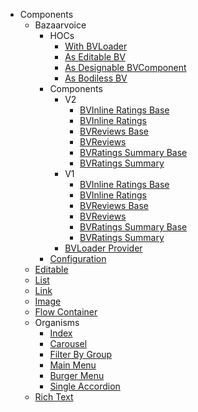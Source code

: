 * Components
  * Bazaarvoice
    * HOCs
      * [With BVLoader](/Components/Bazaarvoice/HOCs/withBVLoader)
      * [As Editable BV](/Components/Bazaarvoice/HOCs/asEditableBV)
      * [As Designable BVComponent](/Components/Bazaarvoice/HOCs/asDesignableBVComponent)
      * [As Bodiless BV](/Components/Bazaarvoice/HOCs/asBodilessBV)
    * Components
      * V2
        * [BVInline Ratings Base](/Components/Bazaarvoice/Components/v2/BVInlineRatingsBase)
        * [BVInline Ratings](/Components/Bazaarvoice/Components/v2/BVInlineRatings)
        * [BVReviews Base](/Components/Bazaarvoice/Components/v2/BVReviewsBase)
        * [BVReviews](/Components/Bazaarvoice/Components/v2/BVReviews)
        * [BVRatings Summary Base](/Components/Bazaarvoice/Components/v2/BVRatingsSummaryBase)
        * [BVRatings Summary](/Components/Bazaarvoice/Components/v2/BVRatingsSummary)
      * V1
        * [BVInline Ratings Base](/Components/Bazaarvoice/Components/v1/BVInlineRatingsBase)
        * [BVInline Ratings](/Components/Bazaarvoice/Components/v1/BVInlineRatings)
        * [BVReviews Base](/Components/Bazaarvoice/Components/v1/BVReviewsBase)
        * [BVReviews](/Components/Bazaarvoice/Components/v1/BVReviews)
        * [BVRatings Summary Base](/Components/Bazaarvoice/Components/v1/BVRatingsSummaryBase)
        * [BVRatings Summary](/Components/Bazaarvoice/Components/v1/BVRatingsSummary)
      * [BVLoader Provider](/Components/Bazaarvoice/Components/BVLoaderProvider)
    * [Configuration](/Components/Bazaarvoice/Configuration)
  * [Editable](/Components/Editable)
  * [List](/Components/List)
  * [Link](/Components/Link)
  * [Image](/Components/Image)
  * [Flow Container](/Components/FlowContainer)
  * Organisms
    * [Index](/Components/Organisms/index)
    * [Carousel](/Components/Organisms/Carousel)
    * [Filter By Group](/Components/Organisms/FilterByGroup)
    * [Main Menu](/Components/Organisms/MainMenu)
    * [Burger Menu](/Components/Organisms/BurgerMenu)
    * [Single Accordion](/Components/Organisms/SingleAccordion)
  * [Rich Text](/Components/RichText)
